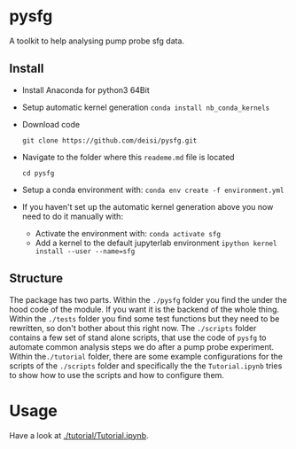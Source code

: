 # pysfg

A toolkit to help analysing pump probe sfg data.

## Install

- Install Anaconda for python3 64Bit

- Setup automatic kernel generation
  `conda install nb_conda_kernels`

- Download code
  
   `git clone https://github.com/deisi/pysfg.git`

- Navigate to the folder where this `reademe.md` file is located
  
   `cd pysfg`

- Setup a conda environment with:
  `conda env create -f environment.yml`

- If you haven't set up the automatic kernel generation above you now need to do it manually with:
  
  - Activate the environment with:
    `conda activate sfg`
  - Add a kernel to the default jupyterlab environment
    `ipython kernel install --user --name=sfg`

## Structure

The package has two parts. Within the `./pysfg` folder you find the under the hood code of the module. If you want it is the backend of the whole thing. Within the `./tests` folder you find some test functions but they need to be rewritten, so don't bother about this right now. The `./scripts` folder contains a few set of stand alone scripts, that use the code of `pysfg` to automate common analysis steps we do after a pump probe experiment.  Within the`./tutorial` folder, there are some example configurations for the scripts of the `./scripts` folder and specifically the the `Tutorial.ipynb` tries to show how to use the scripts and how to configure them.

# Usage

Have a look at [./tutorial/Tutorial.ipynb](https://github.com/deisi/pysfg/blob/master/tutorial/Tutorial.ipynb).
